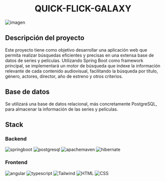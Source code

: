 <h1 align="center"> QUICK-FLICK-GALAXY </h1>


![imagen](https://github.com/user-attachments/assets/a87e4a60-3128-4226-8376-07d3fd3e23de)

## Descripción del proyecto

Este proyecto tiene como objetivo desarrollar una aplicación web que permita realizar 
búsquedas eficientes y precisas en una extensa base de datos de series y películas. 
Utilizando Spring Boot como framework principal, se implementará un motor de búsqueda 
que indexe la información relevante de cada contenido audiovisual, facilitando la búsqueda 
por título, género, actores, director, año de estreno y otros criterios.

## Base de datos

Se utilizará una base de datos relacional, más concretamente PostgreSQL, para almacenar la información de las series y películas.

## Stack

### Backend
![springboot](https://img.shields.io/badge/springboot-%236DB33F.svg?style=for-the-badge&logo=springboot&logoColor=white)
![postgresql](https://img.shields.io/badge/postgresql-%234169E1.svg?style=for-the-badge&logo=postgresql&logoColor=white)
![apachemaven](https://img.shields.io/badge/maven-%23C71A36.svg?style=for-the-badge&logo=apachemaven&logoColor=white)
![hibernate](https://img.shields.io/badge/hibernate-%2359666C.svg?style=for-the-badge&logo=hibernate&logoColor=white)

### Frontend

![angular](https://img.shields.io/badge/angular-%230F0F11.svg?style=for-the-badge&logo=angular&logoColor=white)
![typescript](https://img.shields.io/badge/typescript-%233178C6.svg?style=for-the-badge&logo=typescript&logoColor=white)
![Tailwind](https://img.shields.io/badge/tailwindcss-%2306B6D4.svg?style=for-the-badge&logo=tailwindcss&logoColor=white)
![HTML](https://img.shields.io/badge/html5-%23E34F26.svg?style=for-the-badge&logo=html5&logoColor=white)
![CSS](https://img.shields.io/badge/css3-%231572B6.svg?style=for-the-badge&logo=css3&logoColor=white)
